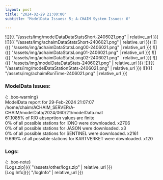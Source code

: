 ```yaml
---
layout: post
title: "2024-02-29 21:00:00"
subtitle: "ModelData Issues: 5; A-CHAIM System Issues: 0"

---
```


![]({{ "/assets/img/modelDataDataStatsShort-2406021.png" | relative_url }})
![]({{ "/assets/img/achaimDataStatsShort-2406021.png" | relative_url }})
![]({{ "/assets/img/achaimDataStatsLong00-2406021.png" | relative_url }})
![]({{ "/assets/img/achaimDataStatsLong01-2406021.png" | relative_url }})
![]({{ "/assets/img/achaimDataStatsLong02-2406021.png" | relative_url }})
![]({{ "/assets/img/modelDataDataStats-2406021.png" | relative_url }})
![]({{ "/assets/img/modelDataStationStats-2406021.png" | relative_url }})
![]({{ "/assets/img/achaimRunTime-2406021.png" | relative_url }})


### ModelData Issues:  
  
{: .box-warning}  
 ModelData report for 29-Feb-2024 21:07:07   
 /home/chaim/ACHAIM_SERVER/A-CHAIM/modelData/2024/060/21/modelData.mat   
 61.1085% of RIO absoprtion values are finite   
 0% of all possible stations for IONO were downloaded. x2706   
 0% of all possible stations for JASON were downloaded. x3   
 0% of all possible stations for SENTINEL were downloaded. x2161   
 9.699% of all possible stations for KARTVERKET were downloaded. x120   
  


### Logs:  
  
{: .box-note}  
[Logs.zip]({{ "/assets/other/logs.zip" | relative_url }})  
[Log Info]({{ "/logInfo" | relative_url }})  
